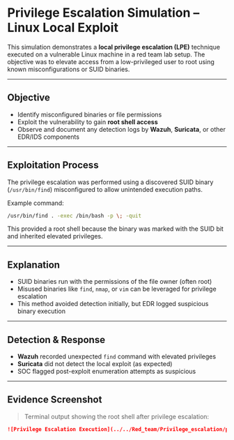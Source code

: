 # Privilege Escalation Simulation – Linux Local Exploit

This simulation demonstrates a **local privilege escalation (LPE)** technique executed on a vulnerable Linux machine in a red team lab setup. The objective was to elevate access from a low-privileged user to root using known misconfigurations or SUID binaries.

---

## Objective
- Identify misconfigured binaries or file permissions
- Exploit the vulnerability to gain **root shell access**
- Observe and document any detection logs by **Wazuh**, **Suricata**, or other EDR/IDS components

---

## Exploitation Process

The privilege escalation was performed using a discovered SUID binary (`/usr/bin/find`) misconfigured to allow unintended execution paths.

Example command:
```bash
/usr/bin/find . -exec /bin/bash -p \; -quit
```
This provided a root shell because the binary was marked with the SUID bit and inherited elevated privileges.

---

## Explanation

- SUID binaries run with the permissions of the file owner (often root)
- Misused binaries like `find`, `nmap`, or `vim` can be leveraged for privilege escalation
- This method avoided detection initially, but EDR logged suspicious binary execution

---

## Detection & Response

- **Wazuh** recorded unexpected `find` command with elevated privileges
- **Suricata** did not detect the local exploit (as expected)
- SOC flagged post-exploit enumeration attempts as suspicious

---

## Evidence Screenshot

> Terminal output showing the root shell after privilege escalation:

```markdown
![Privilege Escalation Execution](../../Red_team/Privilege_escalation/privelege.png)
